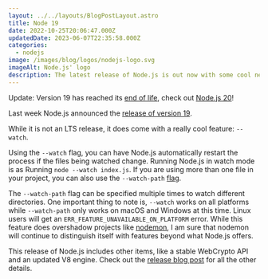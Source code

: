 ```yaml
---
layout: ../../layouts/BlogPostLayout.astro
title: Node 19
date: 2022-10-25T20:06:47.000Z
updatedDate: 2023-06-07T22:35:58.000Z
categories:
  - nodejs
image: /images/blog/logos/nodejs-logo.svg
imageAlt: Node.js' logo
description: The latest release of Node.js is out now with some cool new features.
---
```


Update: Version 19 has reached its [end of life](https://github.com/nodejs/Release?#end-of-life-releases), check out [Node.js 20](../node-20/)!

Last week Node.js announced the [release of version 19](https://nodejs.org/en/blog/announcements/v19-release-announce).

While it is not an LTS release, it does come with a really cool feature: `--watch`.

Using the `--watch` flag, you can have Node.js automatically restart the process
if the files being watched change. Running Node.js in watch mode is as Running
`node --watch index.js`. If you are using more than one file in your project,
you can also use the `--watch-path` [flag](https://github.com/nodejs/node/blob/main/doc/api/cli.md#--watch-path).

The `--watch-path` flag can be specified multiple times to watch different directories.
One important thing to note is, `--watch` works on all platforms while `--watch-path` only
works on macOS and Windows at this time. Linux users will get an `ERR_FEATURE_UNAVAILABLE_ON_PLATFORM`
error. While this feature does overshadow projects like [nodemon](https://nodemon.io/),
I am sure that nodemon will continue to distinguish itself with features beyond
what Node.js offers.

This release of Node.js includes other items, like
a stable WebCrypto API and an updated V8 engine. Check out the
[release blog post](https://nodejs.org/en/blog/announcements/v19-release-announce/)
for all the other details.
